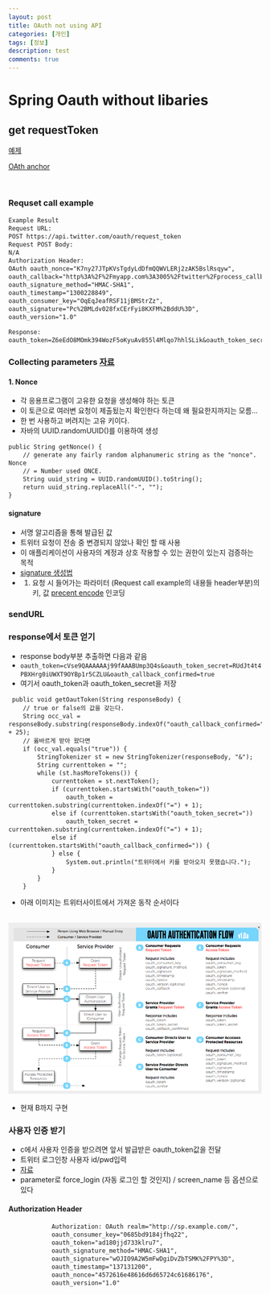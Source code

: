 ```yaml
---
layout: post
title: OAuth not using API
categories: [개인]
tags: [정보]
description: test
comments: true
---
```


# Spring Oauth without libaries

## get requestToken

[예제](https://twittercommunity.com/t/solved-java-oauth-request-token-flow-example-without-libraries/1440/9)

[OAth anchor](http://oauth.net/core/1.0/#anchor9)

<br/>

### Requset call example 

>
	Example Result
	Request URL:
	POST https://api.twitter.com/oauth/request_token
	Request POST Body:
	N/A
	Authorization Header:
	OAuth oauth_nonce="K7ny27JTpKVsTgdyLdDfmQQWVLERj2zAK5BslRsqyw",
	oauth_callback="http%3A%2F%2Fmyapp.com%3A3005%2Ftwitter%2Fprocess_callback", 
	oauth_signature_method="HMAC-SHA1", 
	oauth_timestamp="1300228849",
	oauth_consumer_key="OqEqJeafRSF11jBMStrZz", 
	oauth_signature="Pc%2BMLdv028fxCErFyi8KXFM%2BddU%3D", 
	oauth_version="1.0"
>
	Response:
	oauth_token=Z6eEdO8MOmk394WozF5oKyuAv855l4Mlqo7hhlSLik&oauth_token_secret=Kd75W4OQfb2oJTV0vzGzeXftVAwgMnEK9MumzYcM&oauth_callback_confirmed=true

### Collecting parameters [자료](https://dev.twitter.com/oauth/overview/authorizing-requests)

#### 1. Nonce 
- 각 응용프로그램이 고유한 요청을 생성해야 하는 토큰
- 이 토큰으로 여러변 요청이 제출됬는지 확인한다 하는데 왜 필요한지까지는 모름...
- 한 번 사용하고 버려지는 고유 키이다.
- 자바의 UUID.randomUUID()를 이용하여 생성
>    
	public String getNonce() {
        // generate any fairly random alphanumeric string as the "nonce". Nonce
        // = Number used ONCE.
        String uuid_string = UUID.randomUUID().toString();
        return uuid_string.replaceAll("-", "");
    }

#### signature
- 서명 알고리즘을 통해 발급된 값
- 트위터 요청이 전송 중 변경되지 않았나 확인 할 때 사용
- 이 애플리케이션이 사용자의 계정과 상호 작용할 수 있는 권한이 있는지 검증하는 목적
- [signature 생성법](https://dev.twitter.com/oauth/overview/creating-signatures)
- 1. 요청 시 들어가는 파라미터 (Request call example의 내용들 header부분)의 키, 값 [precent encode](https://dev.twitter.com/oauth/overview/percent-encoding-parameters) 인코딩


#### 


### sendURL

### response에서 토큰 얻기
- response body부분 추출하면 다음과 같음
- `oauth_token=cVse9QAAAAAAj99fAAABUmp3Q4s&oauth_token_secret=RUdJt4t4PBXHrg0iUWXT9OYBp1r5CZLU&oauth_callback_confirmed=true`
- 여기서 oauth_token과 oauth_token_secret을 저장
> 
	 public void getOautToken(String responseBody) {
        // true or false의 값을 갖는다.
        String occ_val = responseBody.substring(responseBody.indexOf("oauth_callback_confirmed=") + 25);
        // 옳바르게 받아 왔다면
        if (occ_val.equals("true")) {
            StringTokenizer st = new StringTokenizer(responseBody, "&");
            String currenttoken = "";
            while (st.hasMoreTokens()) {
                currenttoken = st.nextToken();
                if (currenttoken.startsWith("oauth_token="))
                    oauth_token = currenttoken.substring(currenttoken.indexOf("=") + 1);
                else if (currenttoken.startsWith("oauth_token_secret="))
                    oauth_token_secret = currenttoken.substring(currenttoken.indexOf("=") + 1);
                else if (currenttoken.startsWith("oauth_callback_confirmed=")) {
                } else {
                    System.out.println("트위터에서 키를 받아오지 못했습니다.");
                }
            }
        }

- 아래 이미지는 트위터사이트에서 가져온 동작 순서이다

<br/>

<img src="/assets/media/twitter/oauth.png">

<br/>

- 현재 B까지 구현

### 사용자 인증 받기
- c에서 사용자 인증을 받으려면 앞서 발급받은 oauth_token값을 전달
- 트위터 로그인창 사용자 id/pwd입력
- [자료](https://dev.twitter.com/oauth/reference/get/oauth/authenticate)
- parameter로 force_login (자동 로그인 할 것인지) / screen_name 등 옵션으로 있다

#### Authorization Header
> 
				Authorization: OAuth realm="http://sp.example.com/",
                oauth_consumer_key="0685bd9184jfhq22",
                oauth_token="ad180jjd733klru7",
                oauth_signature_method="HMAC-SHA1",
                oauth_signature="wOJIO9A2W5mFwDgiDvZbTSMK%2FPY%3D",
                oauth_timestamp="137131200",
                oauth_nonce="4572616e48616d6d65724c61686176",
                oauth_version="1.0"

